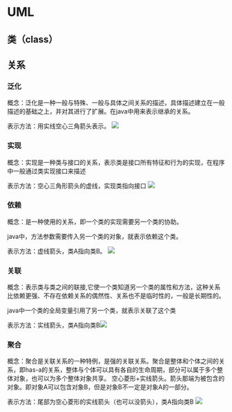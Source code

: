 # UML

## 类（class）

## 关系

### 泛化

概念：泛化是一种一般与特殊、一般与具体之间关系的描述，具体描述建立在一般描述的基础之上，并对其进行了扩展。在java中用来表示继承的关系。

表示方法：用实线空心三角箭头表示。 ![](http://img.blog.csdn.net/20160816223903989)

### 实现

概念：实现是一种类与接口的关系，表示类是接口所有特征和行为的实现，在程序中一般通过类实现接口来描述

表示方法：空心三角形箭头的虚线，实现类指向接口 ![](http://img.blog.csdn.net/20160816224244086)

### 依赖

概念：是一种使用的关系，即一个类的实现需要另一个类的协助。

java中，方法参数需要传入另一个类的对象，就表示依赖这个类。

表示方法：虚线箭头，类A指向类B。 ![](http://img.blog.csdn.net/20160816224457613)

### 关联

概念：表示类与类之间的联接,它使一个类知道另一个类的属性和方法，这种关系比依赖更强、不存在依赖关系的偶然性、关系也不是临时性的，一般是长期性的。

java中一个类的全局变量引用了另一个类，就表示关联了这个类

表示方法：实线箭头，类A指向类B![](http://img.blog.csdn.net/20160816224818119)

### 聚合

概念：聚合是关联关系的一种特例，是强的关联关系。聚合是整体和个体之间的关系，即has-a的关系，整体与个体可以具有各自的生命周期，部分可以属于多个整体对象，也可以为多个整体对象共享。 空心菱形+实线箭头。箭头那端为被包含的对象。即对象A可以包含对象B，但是对象B不一定是对象A的一部分。

表示方法：尾部为空心菱形的实线箭头（也可以没箭头），类A指向类B ![](http://www.uml.org.cn/oobject/images/image006.gif)

